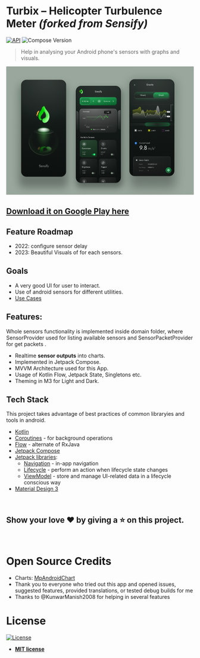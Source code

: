 

# Turbix – Helicopter Turbulence Meter *(forked from Sensify)*


[![API](https://img.shields.io/badge/API-24%2B-brightgreen.svg?style=for-the-badge)](https://android-arsenal.com/api?level=24) ![Compose Version](https://img.shields.io/badge/Compose-1.2.0-brightgreen?style=for-the-badge)

> Help in analysing your Android phone's sensors with graphs and visuals.



![](images/sensify-all.png)


## [Download it on Google Play here](https://play.google.com/store/apps/details?id=io.sensify.sensor)



## Feature Roadmap
- 2022: configure sensor delay
- 2023: Beautiful Visuals of for each sensors.


## Goals
- A very good UI for user to interact.
- Use of android sensors for different utilities.
- [Use Cases](https://github.com/JunkieLabs/sensify-android/wiki/Use-Cases)

## Features:

Whole sensors functionality is implemented inside domain folder, where SensorProvider used for listing available sensors and SensorPacketProvider for get packets .

* Realtime **sensor outputs** into charts.
* Implemented in Jetpack Compose.
* MVVM Architecture used for this App.
* Usage of Kotlin Flow, Jetpack State, Singletons etc.
* Theming in M3 for Light and Dark.

## Tech Stack

This project takes advantage of best practices of common libraryies and tools in android.

* [Kotlin](https://kotlinlang.org/)  
* [Coroutines](https://kotlinlang.org/docs/reference/coroutines-overview.html) - for background operations  
* [Flow](https://developer.android.com/kotlin/flow) - alternate of RxJava
* [Jetpack Compose](https://developer.android.com/jetpack/compose)
* [Jetpack libraries](https://developer.android.com/jetpack):
   * [Navigation](https://developer.android.com/topic/libraries/architecture/navigation/) - in-app navigation
   * [Lifecycle](https://developer.android.com/topic/libraries/architecture/lifecycle) - perform an action when lifecycle state changes
   * [ViewModel](https://developer.android.com/topic/libraries/architecture/viewmodel) - store and manage UI-related data in a lifecycle conscious way
* [Material Design 3](https://m3.material.io/develop/android/jetpack-compose) 



<br>

## Show your love :heart: by giving a :star: on this project.

<br>


# Open Source Credits


- Charts: [MpAndroidChart](https://github.com/PhilJay/MPAndroidChart)
- Thank you to everyone who tried out this app and opened issues, suggested features, provided translations, or tested debug builds for me
- Thanks to @KunwarManish2008 for helping in several features



# License

[![License](https://img.shields.io/:license-mit-blue.svg?style=for-the-badge)](https://badges.mit-license.org)

- **[MIT license](LICENSE)**
